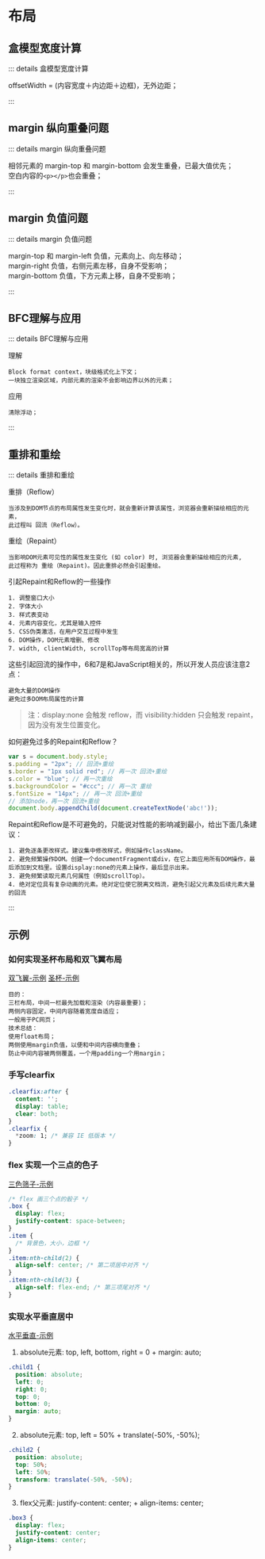 # 布局

## 盒模型宽度计算

::: details 盒模型宽度计算

offsetWidth = (内容宽度＋内边距＋边框)，无外边距；

:::

## margin 纵向重叠问题

::: details margin 纵向重叠问题

相邻元素的 margin-top 和 margin-bottom 会发生重叠，已最大值优先；  
空白内容的`<p></p>`也会重叠；

:::

## margin 负值问题

::: details margin 负值问题

margin-top 和 margin-left 负值，元素向上、向左移动；  
margin-right 负值，右侧元素左移，自身不受影响；  
margin-bottom 负值，下方元素上移，自身不受影响；

:::

## BFC理解与应用

::: details BFC理解与应用

理解

```:no-line-numbers
Block format context，块级格式化上下文；
一块独立渲染区域，内部元素的渲染不会影响边界以外的元素；
```

应用

```:no-line-numbers
清除浮动；
```

:::

## 重排和重绘

::: details 重排和重绘

重排（Reflow）

```:no-line-numbers
当涉及到DOM节点的布局属性发生变化时，就会重新计算该属性，浏览器会重新描绘相应的元素，
此过程叫 回流（Reflow）。
```

重绘（Repaint）

```:no-line-numbers
当影响DOM元素可见性的属性发生变化 (如 color) 时, 浏览器会重新描绘相应的元素, 
此过程称为 重绘（Repaint)。因此重排必然会引起重绘。
```

引起Repaint和Reflow的一些操作

```:no-line-numbers
1. 调整窗口大小
2. 字体大小
3. 样式表变动
4. 元素内容变化，尤其是输入控件
5. CSS伪类激活，在用户交互过程中发生
6. DOM操作，DOM元素增删、修改
7. width, clientWidth, scrollTop等布局宽高的计算
```

这些引起回流的操作中，6和7是和JavaScript相关的，所以开发人员应该注意2点：

```:no-line-numbers
避免大量的DOM操作  
避免过多DOM布局属性的计算  
```

> 注：display:none 会触发 reflow，而 visibility:hidden 只会触发 repaint，因为没有发生位置变化。

如何避免过多的Repaint和Reflow？

```js
var s = document.body.style; 
s.padding = "2px"; // 回流+重绘
s.border = "1px solid red"; // 再一次 回流+重绘
s.color = "blue"; // 再一次重绘
s.backgroundColor = "#ccc"; // 再一次 重绘
s.fontSize = "14px"; // 再一次 回流+重绘
// 添加node，再一次 回流+重绘
document.body.appendChild(document.createTextNode('abc!'));
```

Repaint和Reflow是不可避免的，只能说对性能的影响减到最小，给出下面几条建议：

```
1. 避免逐条更改样式。建议集中修改样式，例如操作className。
2. 避免频繁操作DOM。创建一个documentFragment或div，在它上面应用所有DOM操作，最后添加到文档里。设置display:none的元素上操作，最后显示出来。
3. 避免频繁读取元素几何属性（例如scrollTop）。
4. 绝对定位具有复杂动画的元素。绝对定位使它脱离文档流，避免引起父元素及后续元素大量的回流
```

:::

## 示例

### 如何实现圣杯布局和双飞翼布局

[双飞翼-示例](https://tianyouh.github.io/summarize/css/19/%E5%8F%8C%E9%A3%9E%E7%BF%BC%E5%B8%83%E5%B1%80.html)
[圣杯-示例](https://tianyouh.github.io/summarize/css/19/%E5%9C%A3%E6%9D%AF%E5%B8%83%E5%B1%80.html)

```text:no-line-numbers
目的：
三栏布局，中间一栏最先加载和渲染（内容最重要)；
两侧内容固定，中间内容随着宽度自适应；
一般用于PC网页；
技术总结：
使用float布局；
两侧使用margin负值，以便和中间内容横向重叠；
防止中间内容被两侧覆盖，一个用padding一个用margin；
```

### 手写clearfix

```css
.clearfix:after {
  content: '';
  display: table;
  clear: both;
}
.clearfix {
  *zoom: 1; /* 兼容 IE 低版本 */
}
```

### flex 实现一个三点的色子

[三色筛子-示例](https://tianyouh.github.io/summarize/css/20/)

```css
/* flex 画三个点的骰子 */
.box {
  display: flex;
  justify-content: space-between;
}
.item {
  /* 背景色，大小，边框 */
}
.item:nth-child(2) {
  align-self: center; /* 第二项居中对齐 */
}
.item:nth-child(3) {
  align-self: flex-end; /* 第三项尾对齐 */
}
```

### 实现水平垂直居中

[水平垂直-示例](https://tianyouh.github.io/summarize/css/21/)

1. absolute元素: top, left, bottom, right = 0 + margin: auto;

```css
.child1 {
  position: absolute;
  left: 0;
  right: 0;
  top: 0;
  bottom: 0;
  margin: auto;
}
```

2. absolute元素: top, left = 50% + translate(-50%, -50%);

```css
.child2 {
  position: absolute;
  top: 50%;
  left: 50%;
  transform: translate(-50%, -50%);
}
```

3. flex父元素: justify-content: center; + align-items: center;

```css
.box3 {
  display: flex;
  justify-content: center;
  align-items: center;
}
```